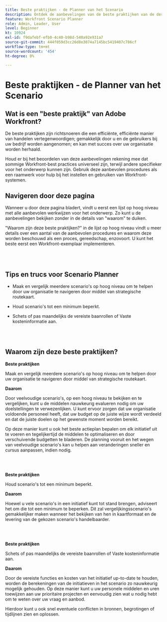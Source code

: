 ```yaml
---
title: Beste praktijken - de Planner van het Scenario
description: Ontdek de aanbevelingen van de beste praktijken van de deskundigen van Adobe Workfront over het hulpmiddel van de Planner van het Scenario.
feature: Workfront Scenario Planner
role: Admin, Leader, User
level: Beginner
kt: 10924
exl-id: f9dafebf-efb0-4c40-b98d-540a92e931a7
source-git-commit: 444f059d3cc26d8e3074a7145bc5419407c786cf
workflow-type: tm+mt
source-wordcount: '454'
ht-degree: 0%

---
```


# Beste praktijken - de Planner van het Scenario

## Wat is een &quot;beste praktijk&quot; van Adobe Workfront?

De beste praktijken zijn richtsnoeren die een efficiënte, efficiënte manier van handelen vertegenwoordigen; gemakkelijk door u en de gebruikers bij uw bedrijf worden aangenomen; en kan met succes over uw organisatie worden herhaald.

Houd er bij het beoordelen van deze aanbevelingen rekening mee dat sommige Workfront-best practices universeel zijn, terwijl andere specifieker voor het onderwerp kunnen zijn. Gebruik deze aanbevolen procedures als een raamwerk voor hulp bij het instellen en gebruiken van Workfront-systemen.

## Navigeren door deze pagina

Wanneer u door deze pagina bladert, vindt u eerst een lijst op hoog niveau met alle aanbevolen werkwijzen voor het onderwerp. Zo kunt u de aanbevelingen bekijken zonder in de details van &quot;waarom&quot; te duiken.

&quot;Waarom zijn deze beste praktijken?&quot; in de lijst op hoog niveau vindt u meer details over een aantal van de aanbevolen procedures en waarom deze worden beschouwd als een proces, gereedschap, enzovoort. U kunt het beste eerst een Workfront-exemplaar implementeren.

</br>
</br>

## Tips en trucs voor Scenario Planner

* Maak en vergelijk meerdere scenario&#39;s op hoog niveau om te helpen door uw organisatie te navigeren door middel van strategische routekaart.

* Houd scenario&#39;s tot een minimum beperkt.

* Schets of pas maandelijks de vereiste baanrollen of Vaste kosteninformatie aan.

</br>
</br>

## Waarom zijn deze beste praktijken?

**Beste praktijken**

Maak en vergelijk meerdere scenario&#39;s op hoog niveau om te helpen door uw organisatie te navigeren door middel van strategische routekaart.



**Daarom**

Door veelvoudige scenario&#39;s, op een hoog niveau te bekijken en te vergelijken, kunt u de middelen nauwkeurig evalueren nodig om uw doelstellingen te verwezenlijken. U kunt ervoor zorgen dat uw organisatie voldoende personeel heeft, dat uw budget op de juiste wijze wordt verdeeld en dat de juiste doelen op het gewenste moment worden bereikt.



Op deze manier kunt u ook het beste actieplan bepalen om elk initiatief uit te voeren en tegelijkertijd de middelen te optimaliseren en door verschuivende budgetten te bladeren. De planning vooruit en het wegen van veelvoudige scenario&#39;s kan u helpen aan veranderingen sneller en cursus aanpassen, indien nodig.

</br>
</br>

**Beste praktijken**

Houd scenario&#39;s tot een minimum beperkt.



**Daarom**

Hoewel u vele scenario&#39;s in een initiatief kunt tot stand brengen, adviseert het om die tot een minimum te beperken. Dit zal vergelijkingsscenario&#39;s gemakkelijker maken wanneer het bekijken van hen in kaartformaat en de levering van de gekozen scenario&#39;s handelbaarder.

</br>
</br>

**Beste praktijken**

Schets of pas maandelijks de vereiste baanrollen of Vaste kosteninformatie aan.

**Daarom**

Door de vereiste functies en kosten van het initiatief up-to-date te houden, worden de berekeningen van de initiatieven in het scenario zo nauwkeurig mogelijk gehouden. Op deze manier kunt u uw personele middelen en uren toewijzen aan uw prioritaire projecten en eenvoudig zien wat u nodig hebt om te weten over uw vraag en aanbod.



Hierdoor kunt u ook snel eventuele conflicten in bronnen, begrotingen of tijdlijnen zien en oplossen.
